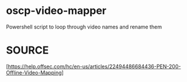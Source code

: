# oscp-video-mapper
Powershell script to loop through video names and rename them

# SOURCE
[https://help.offsec.com/hc/en-us/articles/22494486684436-PEN-200-Offline-Video-Mapping]
